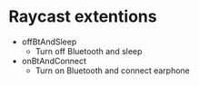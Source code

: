 # Raycast extentions

- offBtAndSleep
  - Turn off Bluetooth and sleep
- onBtAndConnect
  - Turn on Bluetooth and connect earphone